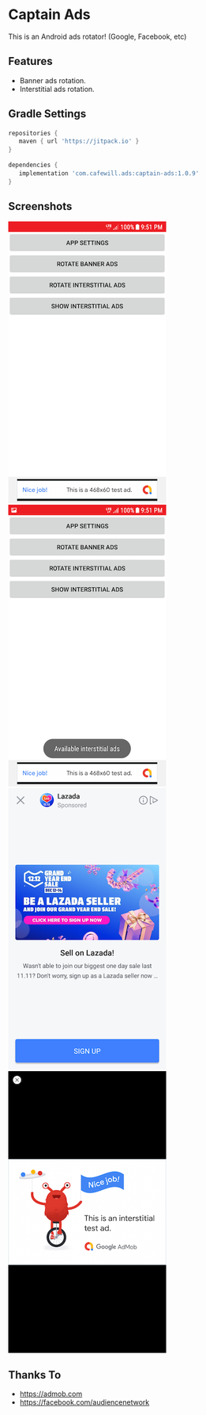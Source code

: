 # Captain Ads

This is an Android ads rotator! (Google, Facebook, etc)

## Features

* Banner ads rotation.
* Interstitial ads rotation.

## Gradle Settings

 ``` build.gradle (project)
repositories {
    maven { url 'https://jitpack.io' }
} 
 ```
 ``` build.gradle (module: app)
dependencies {
    implementation 'com.cafewill.ads:captain-ads:1.0.9'
}
 ```

## Screenshots

![](screenshots/01.png)
![](screenshots/02.png)
![](screenshots/03.png)
![](screenshots/04.png)


## Thanks To

* https://admob.com
* https://facebook.com/audiencenetwork
